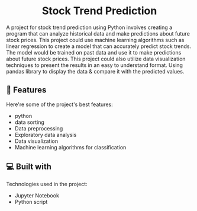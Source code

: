 <h1 align="center" id="title">Stock Trend Prediction</h1>

<p id="description">A project for stock trend prediction using Python involves creating a program that can analyze historical data and make predictions about future stock prices. This project could use machine learning algorithms such as linear regression to create a model that can accurately predict stock trends. The model would be trained on past data and use it to make predictions about future stock prices. This project could also utilize data visualization techniques to present the results in an easy to understand format. Using pandas library to display the data &amp; compare it with the predicted values.</p>

  
  
<h2>🧐 Features</h2>

Here're some of the project's best features:

*   python
*   data sorting
*   Data preprocessing
*   Exploratory data analysis
*   Data visualization
*   Machine learning algorithms for classification

  
  
<h2>💻 Built with</h2>

Technologies used in the project:

*   Jupyter Notebook
*   Python script
